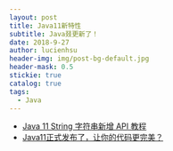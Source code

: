 ```yaml
---
layout: post
title: Java11新特性
subtitle: Java叕更新了！
date: 2018-9-27
author: lucienhsu
header-img: img/post-bg-default.jpg
header-mask: 0.5
stickie: true
catalog: true
tags:
  - Java
---
```


- [Java 11 String 字符串新增 API 教程](https://www.xttblog.com/?p=3110)
- [Java11正式发布了，让你的代码更完美？](https://juejin.im/post/5bb37b3ce51d450e76333047?utm_source=gold_browser_extension)